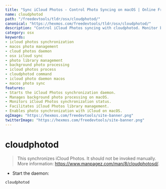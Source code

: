 ```yaml
---
title: "Sync iCloud Photos - Control Photo Syncing on macOS | Online Free DevTools by Hexmos"
name: cloudphotod
path: "/freedevtools/tldr/osx/cloudphotod/"
canonical: "https://hexmos.com/freedevtools/tldr/osx/cloudphotod/"
description: "Control iCloud Photos syncing with cloudphotod. Monitor background processes and manage photo synchronization on your macOS system. Free online tool, no registration required."
category: osx
keywords:
- icloud photos synchronization
- macos photo management
- cloud photos daemon
- osx icloud sync
- photo library management
- background photo processing
- icloud photos process
- cloudphotod command
- icloud photo daemon macos
- macos photo sync
features:
- Starts the iCloud Photos synchronization daemon.
- Manages background photo processing on macOS.
- Monitors iCloud Photos synchronization status.
- Facilitates iCloud Photos library management.
- Enables photo synchronization with iCloud on macOS.
ogImage: "https://hexmos.com/freedevtools/site-banner.png"
twitterImage: "https://hexmos.com/freedevtools/site-banner.png"
---
```


# cloudphotod

> This synchronizes iCloud Photos.
> It should not be invoked manually.
> More information: <https://www.manpagez.com/man/8/cloudphotosd/>.

- Start the daemon:

`cloudphotod`
